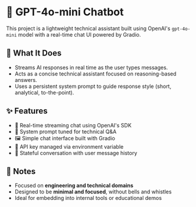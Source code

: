 # 💬 GPT-4o-mini Chatbot

This project is a lightweight technical assistant built using OpenAI's `gpt-4o-mini` model with a real-time chat UI powered by Gradio.

## 🧠 What It Does
- Streams AI responses in real time as the user types messages.
- Acts as a concise technical assistant focused on reasoning-based answers.
- Uses a persistent system prompt to guide response style (short, analytical, to-the-point).

## ✨ Features
- 🔁 Real-time streaming chat using OpenAI's SDK
- 💼 System prompt tuned for technical Q&A
- 🖼️ Simple chat interface built with Gradio
- 🔐 API key managed via environment variable
- 📜 Stateful conversation with user message history

## 📌 Notes
- Focused on **engineering and technical domains**
- Designed to be **minimal and focused**, without bells and whistles
- Ideal for embedding into internal tools or educational demos

